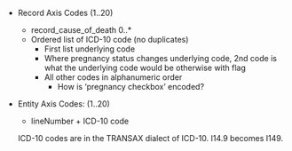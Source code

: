 * Record Axis Codes (1..20)
  * record_cause_of_death 0..*
  * Ordered list of ICD-10 code (no duplicates)
    * First list underlying code
    * Where pregnancy status changes underlying code, 2nd code is what the underlying code would be otherwise with flag
    * All other codes in alphanumeric order
      * How is ‘pregnancy checkbox’ encoded?
* Entity Axis Codes: (1..20)
  * lineNumber + ICD-10 code


  ICD-10 codes are in the TRANSAX dialect of ICD-10.   I14.9 becomes I149.